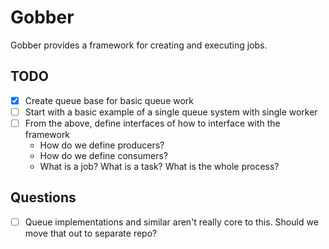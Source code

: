 # Gobber

Gobber provides a framework for creating and executing jobs. 

## TODO

- [x] Create queue base for basic queue work
- [ ] Start with a basic example of a single queue system with single worker
- [ ] From the above, define interfaces of how to interface with the framework
    - How do we define producers?
    - How do we define consumers?
    - What is a job? What is a task? What is the whole process? 

## Questions
- [ ] Queue implementations and similar aren't really core to this. Should we move that out to separate repo?